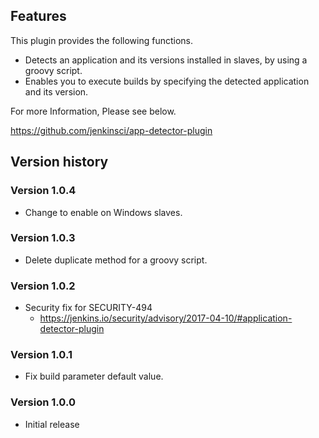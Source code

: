 
## Features

This plugin provides the following functions.

-   Detects an application and its versions installed in slaves, by
    using a groovy script.
-   Enables you to execute builds by specifying the detected application
    and its version.

For more Information, Please see below.

<https://github.com/jenkinsci/app-detector-plugin>

## Version history

### Version 1.0.4

-   Change to enable on Windows slaves.

### Version 1.0.3

-   Delete duplicate method for a groovy script.

### Version 1.0.2

-   Security fix for SECURITY-494
    -   <https://jenkins.io/security/advisory/2017-04-10/#application-detector-plugin>

### Version 1.0.1

-   Fix build parameter default value.

### Version 1.0.0

-   Initial release
